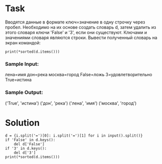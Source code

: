 # Task

Вводятся данные в формате ключ=значение в одну строчку через пробел. Необходимо на их основе создать словарь d, затем удалить из этого словаря ключи 'False' и '3', если они существуют. Ключами и значениями словаря являются строки. Вывести полученный словарь на экран командой:
```
print(*sorted(d.items()))
```

### Sample Input:

лена=имя дон=река москва=город False=ложь 3=удовлетворительно True=истина

### Sample Output:

('True', 'истина') ('дон', 'река') ('лена', 'имя') ('москва', 'город')

# Solution
```
d = {i.split('=')[0]: i.split('=')[1] for i in input().split()}
if 'False' in d.keys():
    del d['False']
if '3' in d.keys():    
    del d['3']
print(*sorted(d.items()))
```